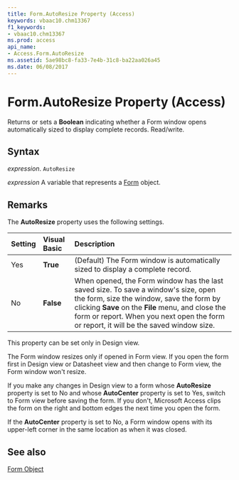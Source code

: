 ```yaml
---
title: Form.AutoResize Property (Access)
keywords: vbaac10.chm13367
f1_keywords:
- vbaac10.chm13367
ms.prod: access
api_name:
- Access.Form.AutoResize
ms.assetid: 5ae98bc8-fa33-7e4b-31c8-ba22aa026a45
ms.date: 06/08/2017
---
```



# Form.AutoResize Property (Access)

Returns or sets a  **Boolean** indicating whether a Form window opens automatically sized to display complete records. Read/write.


## Syntax

 _expression_. `AutoResize`

 _expression_ A variable that represents a [Form](./Access.Form.md) object.


## Remarks

The  **AutoResize** property uses the following settings.



|**Setting**|**Visual Basic**|**Description**|
|:-----|:-----|:-----|
|Yes|**True**|(Default) The Form window is automatically sized to display a complete record.|
|No|**False**|When opened, the Form window has the last saved size. To save a window's size, open the form, size the window, save the form by clicking  **Save** on the **File** menu, and close the form or report. When you next open the form or report, it will be the saved window size.|
This property can be set only in Design view.

The Form window resizes only if opened in Form view. If you open the form first in Design view or Datasheet view and then change to Form view, the Form window won't resize.

If you make any changes in Design view to a form whose  **AutoResize** property is set to No and whose **AutoCenter** property is set to Yes, switch to Form view before saving the form. If you don't, Microsoft Access clips the form on the right and bottom edges the next time you open the form.

If the  **AutoCenter** property is set to No, a Form window opens with its upper-left corner in the same location as when it was closed.


## See also


[Form Object](Access.Form.md)

